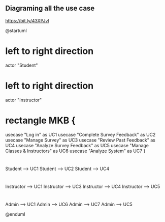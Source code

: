 ## Diagraming all the use case
https://bit.ly/43XPJvl

 @startuml

# left to right direction
actor "Student" 

# left to right direction
actor "Instructor"

# rectangle MKB  {
  usecase "Log in" as UC1
  usecase "Complete Survey Feedback" as UC2
  usecase "Manage Survey" as UC3
  usecase "Review Past Feedback" as UC4
  usecase "Analyze Survey Feedback" as UC5
  usecase "Manage Classes & Instructors" as UC6
  usecase "Analyze System" as UC7
}
#
Student --> UC1
Student --> UC2
Student --> UC4
#
Instructor --> UC1
Instructor --> UC3
Instructor --> UC4
Instructor --> UC5
#
Admin --> UC1
Admin --> UC6
Admin --> UC7
Admin --> UC5

@enduml